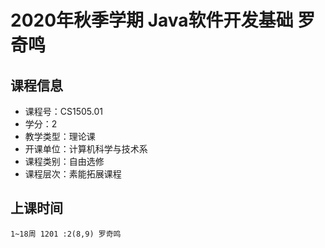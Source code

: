 # 2020年秋季学期 Java软件开发基础 罗奇鸣






## 课程信息

- 课程号：CS1505.01
- 学分：2
- 教学类型：理论课
- 开课单位：计算机科学与技术系
- 课程类别：自由选修
- 课程层次：素能拓展课程

## 上课时间

```
1~18周 1201 :2(8,9) 罗奇鸣
```

